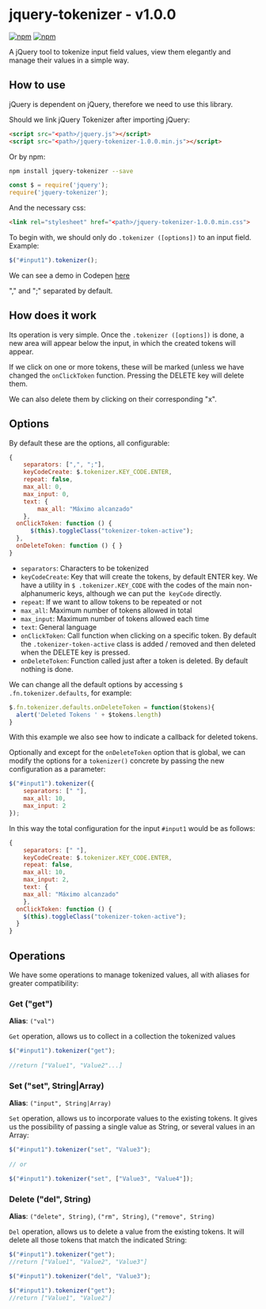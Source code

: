 # jquery-tokenizer - v1.0.0

[![npm](https://img.shields.io/npm/v/jquery-tokenizer.svg?style=flat-square)](https://www.npmjs.com/package/jquery-tokenizer) [![npm](https://img.shields.io/npm/dt/jquery-tokenizer.svg?style=flat-square)](https://www.npmjs.com/package/jquery-tokenizer) 

A jQuery tool to tokenize input field values, view them elegantly and manage their values in a simple way.

## How to use

jQuery is dependent on jQuery, therefore we need to use this library.

Should we link jQuery Tokenizer after importing jQuery:

```html
<script src="<path>/jquery.js"></script>
<script src="<path>/jquery-tokenizer-1.0.0.min.js"></script>
```

Or by npm:

```bash
npm install jquery-tokenizer --save
```

```js
const $ = require('jquery');
require('jquery-tokenizer');
```

And the necessary css:

```html
<link rel="stylesheet" href="<path>/jquery-tokenizer-1.0.0.min.css">
```

To begin with, we should only do `.tokenizer ([options])` to an input field. Example:

```javascript
$("#input1").tokenizer();
```

We can see a demo in Codepen [here](http://codepen.io/lmfresneda/pen/QjwYJK)

"," and ";" separated by default.

## How does it work

Its operation is very simple. Once the `.tokenizer ([options])` is done, a new area will appear below the input, in which the created tokens will appear.

If we click on one or more tokens, these will be marked (unless we have changed the `onClickToken` function. Pressing the DELETE key will delete them.

We can also delete them by clicking on their corresponding "x".


## Options

By default these are the options, all configurable:

```javascript
{
	separators: [",", ";"],
	keyCodeCreate: $.tokenizer.KEY_CODE.ENTER,
	repeat: false,
	max_all: 0,
	max_input: 0,
	text: {
	    max_all: "Máximo alcanzado"
	},
  onClickToken: function () {
      $(this).toggleClass("tokenizer-token-active");
  },
  onDeleteToken: function () { }
}
```

* `separators`: Characters to be tokenized
* `keyCodeCreate`: Key that will create the tokens, by default ENTER key. We have a utility in `$ .tokenizer.KEY_CODE` with the codes of the main non-alphanumeric keys, although we can put the` keyCode` directly.
* `repeat`: If we want to allow tokens to be repeated or not
* `max_all`: Maximum number of tokens allowed in total
* `max_input`: Maximum number of tokens allowed each time
* `text`: General language
* `onClickToken`: Call function when clicking on a specific token. By default the `.tokenizer-token-active` class is added / removed and then deleted when the DELETE key is pressed.
* `onDeleteToken`: Function called just after a token is deleted. By default nothing is done.

We can change all the default options by accessing `$ .fn.tokenizer.defaults`, for example:

```js
$.fn.tokenizer.defaults.onDeleteToken = function($tokens){
  alert('Deleted Tokens ' + $tokens.length)
}
```

With this example we also see how to indicate a callback for deleted tokens.

Optionally and except for the `onDeleteToken` option that is global, we can modify the options for a `tokenizer()` concrete by passing the new configuration as a parameter:

```javascript
$("#input1").tokenizer({
	separators: [" "],
	max_all: 10,
	max_input: 2
});
```

In this way the total configuration for the input `#input1` would be as follows:

```javascript
{
	separators: [" "],
	keyCodeCreate: $.tokenizer.KEY_CODE.ENTER,
	repeat: false,
	max_all: 10,
	max_input: 2,
	text: {
    max_all: "Máximo alcanzado"
	},
  onClickToken: function () {
    $(this).toggleClass("tokenizer-token-active");
  }
}
```

## Operations

We have some operations to manage tokenized values, all with aliases for greater compatibility:

### Get ("get")

**Alias**: `("val")`

`Get` operation, allows us to collect in a collection the tokenized values

```javascript
$("#input1").tokenizer("get");
	
//return ["Value1", "Value2"...]
```

### Set ("set", String|Array)

**Alias**: `("input", String|Array)`

`Set` operation, allows us to incorporate values to the existing tokens. It gives us the possibility of passing a single value as String, or several values in an Array:

```javascript
$("#input1").tokenizer("set", "Value3");
	
// or

$("#input1").tokenizer("set", ["Value3", "Value4"]);
```

### Delete ("del", String)

**Alias**: `("delete", String)`, `("rm", String)`, `("remove", String)`

`Del` operation, allows us to delete a value from the existing tokens. It will delete all those tokens that match the indicated String:

```javascript
$("#input1").tokenizer("get");
//return ["Value1", "Value2", "Value3"]

$("#input1").tokenizer("del", "Value3");
	
$("#input1").tokenizer("get");
//return ["Value1", "Value2"]
```
